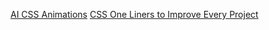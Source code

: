 [AI CSS Animations](https://www.aicssanimations.com/?utm_source=tldrwebdev)
[CSS One Liners to Improve Every Project](https://alvaromontoro.com/blog/68055/ten-css-one-liners-for-almost-every-project?utm_source=tldrwebdev)
